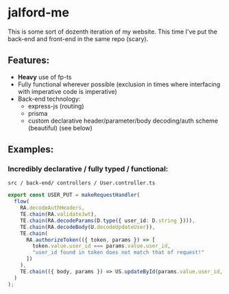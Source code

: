 # jalford-me

This is some sort of dozenth iteration of my website. This time I've put the back-end and front-end in the same repo (scary).

## Features:

- **Heavy** use of fp-ts
- Fully functional wherever possible (exclusion in times where interfacing with imperative code is imperative)
- Back-end technology:
  - express-js (routing)
  - prisma
  - custom declarative header/parameter/body decoding/auth scheme (beautiful) (see below)

## Examples:

### Incredibly declarative / fully typed / functional:

`src / back-end/ controllers / User.controller.ts`

```typescript
export const USER_PUT = makeRequestHandler(
  flow(
    RA.decodeAuthHeaders,
    TE.chain(RA.validateJwt),
    TE.chain(RA.decodeParams(D.type({ user_id: D.string }))),
    TE.chain(RA.decodeBody(U.decodeUpdateUser)),
    TE.chain(
      RA.authorizeToken(({ token, params }) => [
        token.value.user_id === params.value.user_id,
        "user_id found in token does not match that of request!"
      ])
    ),
    TE.chain(({ body, params }) => US.updateById(params.value.user_id, body.value))
  )
);
```
